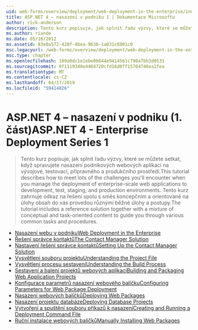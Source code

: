 ```yaml
---
uid: web-forms/overview/deployment/web-deployment-in-the-enterprise/index
title: ASP.NET 4 – nasazení v podniku 1 | Dokumentace Microsoftu
author: rick-anderson
description: Tento kurz popisuje, jak splnit řadu výzvy, které se můžete setkat, když spravujete nasazení podnikových webových aplikací na developmen...
ms.author: riande
ms.date: 05/16/2012
ms.assetid: 83e0a572-428f-4bea-9638-1a031c6901c0
msc.legacyurl: /web-forms/overview/deployment/web-deployment-in-the-enterprise
msc.type: chapter
ms.openlocfilehash: 109a0dc1e1ebe0b644e9414561c798a7bb3d0531
ms.sourcegitcommit: 0f1119340e4464720cfd16d0ff15764746ea1fea
ms.translationtype: MT
ms.contentlocale: cs-CZ
ms.lasthandoff: 04/17/2019
ms.locfileid: "59414826"
---
```

# <a name="aspnet-4---enterprise-deployment-series-1"></a><span data-ttu-id="bf7f6-103">ASP.NET 4 – nasazení v podniku (1. část)</span><span class="sxs-lookup"><span data-stu-id="bf7f6-103">ASP.NET 4 - Enterprise Deployment Series 1</span></span>

> <span data-ttu-id="bf7f6-104">Tento kurz popisuje, jak splnit řadu výzvy, které se můžete setkat, když spravujete nasazení podnikových webových aplikací na vývojové, testovací, přípravného a produkčního prostředí.</span><span class="sxs-lookup"><span data-stu-id="bf7f6-104">This tutorial describes how to meet lots of the challenges you'll encounter when you manage the deployment of enterprise-scale web applications to development, test, staging, and production environments.</span></span> <span data-ttu-id="bf7f6-105">Tento kurz zahrnuje odkaz na řešení spolu s směs koncepčním a orientované na úlohy obsah do vás provedou různými běžné úlohy a postupy.</span><span class="sxs-lookup"><span data-stu-id="bf7f6-105">The tutorial includes a reference solution together with a mixture of conceptual and task-oriented content to guide you through various common tasks and procedures.</span></span>


- [<span data-ttu-id="bf7f6-106">Nasazení webu v podniku</span><span class="sxs-lookup"><span data-stu-id="bf7f6-106">Web Deployment in the Enterprise</span></span>](web-deployment-in-the-enterprise.md)
- [<span data-ttu-id="bf7f6-107">Řešení správce kontaktů</span><span class="sxs-lookup"><span data-stu-id="bf7f6-107">The Contact Manager Solution</span></span>](the-contact-manager-solution.md)
- [<span data-ttu-id="bf7f6-108">Nastavení řešení správce kontaktů</span><span class="sxs-lookup"><span data-stu-id="bf7f6-108">Setting Up the Contact Manager Solution</span></span>](setting-up-the-contact-manager-solution.md)
- [<span data-ttu-id="bf7f6-109">Vysvětlení souboru projektu</span><span class="sxs-lookup"><span data-stu-id="bf7f6-109">Understanding the Project File</span></span>](understanding-the-project-file.md)
- [<span data-ttu-id="bf7f6-110">Vysvětlení procesu sestavení</span><span class="sxs-lookup"><span data-stu-id="bf7f6-110">Understanding the Build Process</span></span>](understanding-the-build-process.md)
- [<span data-ttu-id="bf7f6-111">Sestavení a balení projektů webových aplikací</span><span class="sxs-lookup"><span data-stu-id="bf7f6-111">Building and Packaging Web Application Projects</span></span>](building-and-packaging-web-application-projects.md)
- [<span data-ttu-id="bf7f6-112">Konfigurace parametrů nasazení webového balíčku</span><span class="sxs-lookup"><span data-stu-id="bf7f6-112">Configuring Parameters for Web Package Deployment</span></span>](configuring-parameters-for-web-package-deployment.md)
- [<span data-ttu-id="bf7f6-113">Nasazení webových balíčků</span><span class="sxs-lookup"><span data-stu-id="bf7f6-113">Deploying Web Packages</span></span>](deploying-web-packages.md)
- [<span data-ttu-id="bf7f6-114">Nasazení projektu databáze</span><span class="sxs-lookup"><span data-stu-id="bf7f6-114">Deploying Database Projects</span></span>](deploying-database-projects.md)
- [<span data-ttu-id="bf7f6-115">Vytvoření a spuštění souboru příkazů k nasazení</span><span class="sxs-lookup"><span data-stu-id="bf7f6-115">Creating and Running a Deployment Command File</span></span>](creating-and-running-a-deployment-command-file.md)
- [<span data-ttu-id="bf7f6-116">Ruční instalace webových balíčků</span><span class="sxs-lookup"><span data-stu-id="bf7f6-116">Manually Installing Web Packages</span></span>](manually-installing-web-packages.md)
